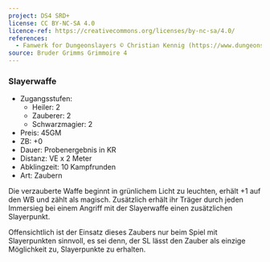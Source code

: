 ```yaml
---
project: DS4 SRD+
license: CC BY-NC-SA 4.0
licence-ref: https://creativecommons.org/licenses/by-nc-sa/4.0/
references: 
  - Fanwerk for Dungeonslayers © Christian Kennig (https://www.dungeonslayers.net/)
source: Bruder Grimms Grimmoire 4
---
```


### Slayerwaffe

- Zugangsstufen:
  - Heiler: 2
  - Zauberer: 2
  - Schwarzmagier: 2
- Preis: 45GM
- ZB: +0
- Dauer: Probenergebnis in KR
- Distanz: VE x 2 Meter
- Abklingzeit: 10 Kampfrunden
- Art: Zaubern

Die verzauberte Waffe beginnt in grünlichem Licht zu leuchten, erhält +1 auf den WB und zählt als magisch. Zusätzlich erhält ihr Träger durch jeden Immersieg bei einem Angriff mit der Slayerwaffe einen zusätzlichen Slayerpunkt.

Offensichtlich ist der Einsatz dieses Zaubers nur beim Spiel mit Slayerpunkten sinnvoll, es sei denn, der SL lässt den Zauber als einzige Möglichkeit zu, Slayerpunkte zu erhalten.


